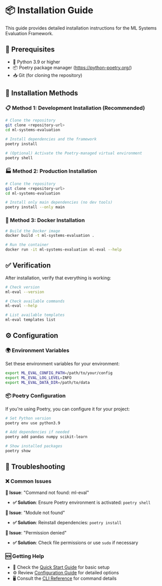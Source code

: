 # 📦 Installation Guide

This guide provides detailed installation instructions for the ML Systems Evaluation Framework.

## 🔧 Prerequisites

- 🐍 Python 3.9 or higher
- 📦 Poetry package manager (https://python-poetry.org/)
- 📥 Git (for cloning the repository)

## 🚀 Installation Methods

### 📋 Method 1: Development Installation (Recommended)

```bash
# Clone the repository
git clone <repository-url>
cd ml-systems-evaluation

# Install dependencies and the framework
poetry install

# (Optional) Activate the Poetry-managed virtual environment
poetry shell
```

### 🏭 Method 2: Production Installation

```bash
# Clone the repository
git clone <repository-url>
cd ml-systems-evaluation

# Install only main dependencies (no dev tools)
poetry install --only main
```

### 🐳 Method 3: Docker Installation

```bash
# Build the Docker image
docker build -t ml-systems-evaluation .

# Run the container
docker run -it ml-systems-evaluation ml-eval --help
```

## ✅ Verification

After installation, verify that everything is working:

```bash
# Check version
ml-eval --version

# Check available commands
ml-eval --help

# List available templates
ml-eval templates list
```

## ⚙️ Configuration

### 🌍 Environment Variables

Set these environment variables for your environment:

```bash
export ML_EVAL_CONFIG_PATH=/path/to/your/config
export ML_EVAL_LOG_LEVEL=INFO
export ML_EVAL_DATA_DIR=/path/to/data
```

### 📦 Poetry Configuration

If you're using Poetry, you can configure it for your project:

```bash
# Set Python version
poetry env use python3.9

# Add dependencies if needed
poetry add pandas numpy scikit-learn

# Show installed packages
poetry show
```

## 🔧 Troubleshooting

### ❌ Common Issues

**🚨 Issue**: "Command not found: ml-eval"
- **✅ Solution**: Ensure Poetry environment is activated: `poetry shell`

**🚨 Issue**: "Module not found"
- **✅ Solution**: Reinstall dependencies: `poetry install`

**🚨 Issue**: "Permission denied"
- **✅ Solution**: Check file permissions or use `sudo` if necessary

### 🆘 Getting Help

- 📖 Check the [Quick Start Guide](getting-started.md) for basic setup
- ⚙️ Review [Configuration Guide](configuration.md) for detailed options
- 🖥️ Consult the [CLI Reference](cli-reference.md) for command details 